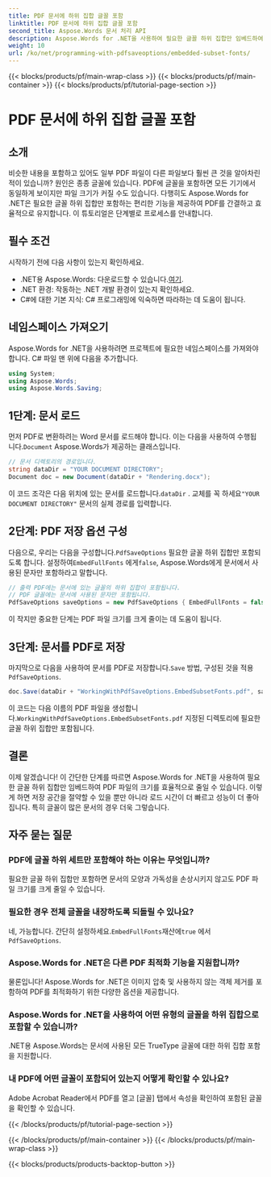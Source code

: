 ```yaml
---
title: PDF 문서에 하위 집합 글꼴 포함
linktitle: PDF 문서에 하위 집합 글꼴 포함
second_title: Aspose.Words 문서 처리 API
description: Aspose.Words for .NET을 사용하여 필요한 글꼴 하위 집합만 임베드하여 PDF 파일 크기를 줄이세요. 단계별 가이드를 따라 PDF를 효율적으로 최적화하세요.
weight: 10
url: /ko/net/programming-with-pdfsaveoptions/embedded-subset-fonts/
---
```


{{< blocks/products/pf/main-wrap-class >}}
{{< blocks/products/pf/main-container >}}
{{< blocks/products/pf/tutorial-page-section >}}

# PDF 문서에 하위 집합 글꼴 포함

## 소개

비슷한 내용을 포함하고 있어도 일부 PDF 파일이 다른 파일보다 훨씬 큰 것을 알아차린 적이 있습니까? 원인은 종종 글꼴에 있습니다. PDF에 글꼴을 포함하면 모든 기기에서 동일하게 보이지만 파일 크기가 커질 수도 있습니다. 다행히도 Aspose.Words for .NET은 필요한 글꼴 하위 집합만 포함하는 편리한 기능을 제공하여 PDF를 간결하고 효율적으로 유지합니다. 이 튜토리얼은 단계별로 프로세스를 안내합니다.

## 필수 조건

시작하기 전에 다음 사항이 있는지 확인하세요.

-  .NET용 Aspose.Words: 다운로드할 수 있습니다.[여기](https://releases.aspose.com/words/net/).
- .NET 환경: 작동하는 .NET 개발 환경이 있는지 확인하세요.
- C#에 대한 기본 지식: C# 프로그래밍에 익숙하면 따라하는 데 도움이 됩니다.

## 네임스페이스 가져오기

Aspose.Words for .NET을 사용하려면 프로젝트에 필요한 네임스페이스를 가져와야 합니다. C# 파일 맨 위에 다음을 추가합니다.

```csharp
using System;
using Aspose.Words;
using Aspose.Words.Saving;
```

## 1단계: 문서 로드

 먼저 PDF로 변환하려는 Word 문서를 로드해야 합니다. 이는 다음을 사용하여 수행됩니다.`Document` Aspose.Words가 제공하는 클래스입니다.

```csharp
// 문서 디렉토리의 경로입니다.
string dataDir = "YOUR DOCUMENT DIRECTORY";
Document doc = new Document(dataDir + "Rendering.docx");
```

 이 코드 조각은 다음 위치에 있는 문서를 로드합니다.`dataDir` . 교체를 꼭 하세요`"YOUR DOCUMENT DIRECTORY"` 문서의 실제 경로를 입력합니다.

## 2단계: PDF 저장 옵션 구성

 다음으로, 우리는 다음을 구성합니다.`PdfSaveOptions` 필요한 글꼴 하위 집합만 포함되도록 합니다. 설정하여`EmbedFullFonts` 에게`false`, Aspose.Words에게 문서에서 사용된 문자만 포함하라고 말합니다.

```csharp
// 출력 PDF에는 문서에 있는 글꼴의 하위 집합이 포함됩니다.
// PDF 글꼴에는 문서에 사용된 문자만 포함됩니다.
PdfSaveOptions saveOptions = new PdfSaveOptions { EmbedFullFonts = false };
```

이 작지만 중요한 단계는 PDF 파일 크기를 크게 줄이는 데 도움이 됩니다.

## 3단계: 문서를 PDF로 저장

 마지막으로 다음을 사용하여 문서를 PDF로 저장합니다.`Save` 방법, 구성된 것을 적용`PdfSaveOptions`.

```csharp
doc.Save(dataDir + "WorkingWithPdfSaveOptions.EmbedSubsetFonts.pdf", saveOptions);
```

 이 코드는 다음 이름의 PDF 파일을 생성합니다.`WorkingWithPdfSaveOptions.EmbedSubsetFonts.pdf` 지정된 디렉토리에 필요한 글꼴 하위 집합만 포함됩니다.

## 결론

이제 알겠습니다! 이 간단한 단계를 따르면 Aspose.Words for .NET을 사용하여 필요한 글꼴 하위 집합만 임베드하여 PDF 파일의 크기를 효율적으로 줄일 수 있습니다. 이렇게 하면 저장 공간을 절약할 수 있을 뿐만 아니라 로드 시간이 더 빠르고 성능이 더 좋아집니다. 특히 글꼴이 많은 문서의 경우 더욱 그렇습니다.

## 자주 묻는 질문

### PDF에 글꼴 하위 세트만 포함해야 하는 이유는 무엇입니까?
필요한 글꼴 하위 집합만 포함하면 문서의 모양과 가독성을 손상시키지 않고도 PDF 파일 크기를 크게 줄일 수 있습니다.

### 필요한 경우 전체 글꼴을 내장하도록 되돌릴 수 있나요?
 네, 가능합니다. 간단히 설정하세요.`EmbedFullFonts`재산에`true` 에서`PdfSaveOptions`.

### Aspose.Words for .NET은 다른 PDF 최적화 기능을 지원합니까?
물론입니다! Aspose.Words for .NET은 이미지 압축 및 사용하지 않는 객체 제거를 포함하여 PDF를 최적화하기 위한 다양한 옵션을 제공합니다.

### Aspose.Words for .NET을 사용하여 어떤 유형의 글꼴을 하위 집합으로 포함할 수 있습니까?
.NET용 Aspose.Words는 문서에 사용된 모든 TrueType 글꼴에 대한 하위 집합 포함을 지원합니다.

### 내 PDF에 어떤 글꼴이 포함되어 있는지 어떻게 확인할 수 있나요?
Adobe Acrobat Reader에서 PDF를 열고 [글꼴] 탭에서 속성을 확인하여 포함된 글꼴을 확인할 수 있습니다.

{{< /blocks/products/pf/tutorial-page-section >}}

{{< /blocks/products/pf/main-container >}}
{{< /blocks/products/pf/main-wrap-class >}}

{{< blocks/products/products-backtop-button >}}
